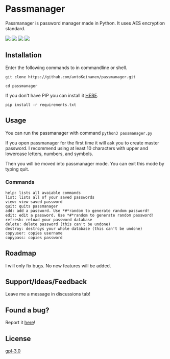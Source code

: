 # Passmanager
Passmanager is password manager  made in Python. It uses AES encryption standard.

![](https://img.shields.io/github/stars/antoKeinanen/passmanager) 
![](https://img.shields.io/github/forks/antoKeinanen/passmanager)
![](https://img.shields.io/github/release/antoKeinanen/passmanager) 
![](https://img.shields.io/github/issues/antoKeinanen/passmanager)

## Installation
Enter the following commands to in commandline or shell.

``git clone https://github.com/antoKeinanen/passmanager.git``

``cd passmanager``

If you don't have PIP you can install it [HERE](https://pip.pypa.io/en/stable/installing/).

``pip install -r requirements.txt``

## Usage
You can run the passmanager with command ```python3 passmanager.py```

If you open passmanager for the first time it will ask you to create master password. I recommend using at least 10 characters with upper and lowercase letters, numbers, and symbols.
 
Then you will be moved into passmanager mode. You can exit this mode by typing quit.

### Commands
```
help: lists all avaiable commands
list: lists all of your saved passwords
view: view saved password
quit: quits passmanager
add: add a password. Use *#*random to generate random password!
edit: edit a password. Use *#*random to generate random password!
refresh: reload your password database
delete: delete password (this can't be undone)
destroy: destroys your whole database (this can't be undone)
copyuser: copies username
copypass: copies password
```

## Roadmap
I will only fix bugs. No new features will be added.

## Support/Ideas/Feedback
Leave me a message in discussions tab!

## Found a bug?
Report it [here](https://github.com/antoKeinanen/passmanager/issues/new?assignees=&labels=&template=bug_report.md&title=)!

## License
[gpl-3.0](https://choosealicense.com/licenses/gpl-3.0/)
